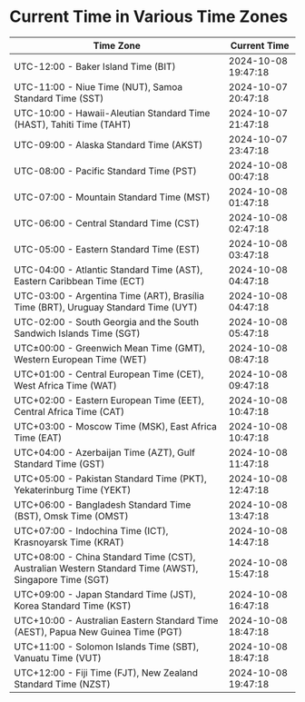 # Current Time in Various Time Zones

| Time Zone | Current Time |
|-----------|--------------|
| UTC-12:00 - Baker Island Time (BIT) | 2024-10-08 19:47:18 |
| UTC-11:00 - Niue Time (NUT), Samoa Standard Time (SST) | 2024-10-07 20:47:18 |
| UTC-10:00 - Hawaii-Aleutian Standard Time (HAST), Tahiti Time (TAHT) | 2024-10-07 21:47:18 |
| UTC-09:00 - Alaska Standard Time (AKST) | 2024-10-07 23:47:18 |
| UTC-08:00 - Pacific Standard Time (PST) | 2024-10-08 00:47:18 |
| UTC-07:00 - Mountain Standard Time (MST) | 2024-10-08 01:47:18 |
| UTC-06:00 - Central Standard Time (CST) | 2024-10-08 02:47:18 |
| UTC-05:00 - Eastern Standard Time (EST) | 2024-10-08 03:47:18 |
| UTC-04:00 - Atlantic Standard Time (AST), Eastern Caribbean Time (ECT) | 2024-10-08 04:47:18 |
| UTC-03:00 - Argentina Time (ART), Brasília Time (BRT), Uruguay Standard Time (UYT) | 2024-10-08 04:47:18 |
| UTC-02:00 - South Georgia and the South Sandwich Islands Time (SGT) | 2024-10-08 05:47:18 |
| UTC±00:00 - Greenwich Mean Time (GMT), Western European Time (WET) | 2024-10-08 08:47:18 |
| UTC+01:00 - Central European Time (CET), West Africa Time (WAT) | 2024-10-08 09:47:18 |
| UTC+02:00 - Eastern European Time (EET), Central Africa Time (CAT) | 2024-10-08 10:47:18 |
| UTC+03:00 - Moscow Time (MSK), East Africa Time (EAT) | 2024-10-08 10:47:18 |
| UTC+04:00 - Azerbaijan Time (AZT), Gulf Standard Time (GST) | 2024-10-08 11:47:18 |
| UTC+05:00 - Pakistan Standard Time (PKT), Yekaterinburg Time (YEKT) | 2024-10-08 12:47:18 |
| UTC+06:00 - Bangladesh Standard Time (BST), Omsk Time (OMST) | 2024-10-08 13:47:18 |
| UTC+07:00 - Indochina Time (ICT), Krasnoyarsk Time (KRAT) | 2024-10-08 14:47:18 |
| UTC+08:00 - China Standard Time (CST), Australian Western Standard Time (AWST), Singapore Time (SGT) | 2024-10-08 15:47:18 |
| UTC+09:00 - Japan Standard Time (JST), Korea Standard Time (KST) | 2024-10-08 16:47:18 |
| UTC+10:00 - Australian Eastern Standard Time (AEST), Papua New Guinea Time (PGT) | 2024-10-08 18:47:18 |
| UTC+11:00 - Solomon Islands Time (SBT), Vanuatu Time (VUT) | 2024-10-08 18:47:18 |
| UTC+12:00 - Fiji Time (FJT), New Zealand Standard Time (NZST) | 2024-10-08 19:47:18 |
